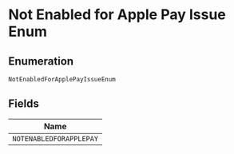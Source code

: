 
# Not Enabled for Apple Pay Issue Enum

## Enumeration

`NotEnabledForApplePayIssueEnum`

## Fields

| Name |
|  --- |
| `NOTENABLEDFORAPPLEPAY` |

